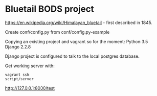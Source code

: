 # Bluetail BODS project

https://en.wikipedia.org/wiki/Himalayan_bluetail - first described in 1845.

Create conf/config.py from conf/config.py-example

Copying an existing project and vagrant so for the moment:
Python 3.5
Django 2.2.8

Django project is configured to talk to the local postgres database. 

Get working server with:

```vagrant up
vagrant ssh
script/server
```

http://127.0.0.1:8000/test